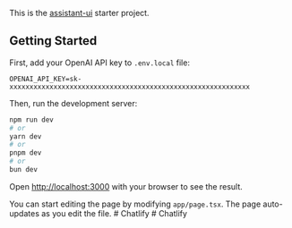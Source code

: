 This is the [assistant-ui](https://github.com/Yonom/assistant-ui) starter project.

## Getting Started

First, add your OpenAI API key to `.env.local` file:

```
OPENAI_API_KEY=sk-xxxxxxxxxxxxxxxxxxxxxxxxxxxxxxxxxxxxxxxxxxxxxxxxxxxxxxxxxxxx
```

Then, run the development server:

```bash
npm run dev
# or
yarn dev
# or
pnpm dev
# or
bun dev
```

Open [http://localhost:3000](http://localhost:3000) with your browser to see the result.

You can start editing the page by modifying `app/page.tsx`. The page auto-updates as you edit the file.
#   C h a t l i f y  
 #   C h a t l i f y  
 